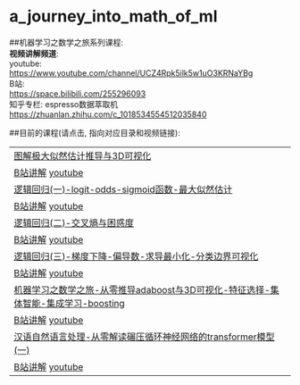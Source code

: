 # a_journey_into_math_of_ml
##机器学习之数学之旅系列课程:   
__视频讲解频道__:   
youtube:   
https://www.youtube.com/channel/UCZ4Rpk5ilk5w1uO3KRNaYBg   
B站:   
https://space.bilibili.com/255296093   
知乎专栏:
espresso数据萃取机   
https://zhuanlan.zhihu.com/c_1018534554512035840
   
   
##目前的课程(请点击, 指向对应目录和视频链接):   

|  |   
| :------------------------------------------------------------------------- |   
| [图解极大似然估计推导与3D可视化](https://github.com/aespresso/a_journey_into_math_of_ml/tree/master/00_maximum_likelihood_estimationa_and_3d_visualization) |  
| [B站讲解](https://www.bilibili.com/video/av54346038/) [youtube](https://www.youtube.com/watch?v=C6a-SMY0H50)|
| [逻辑回归(一)-logit-odds-sigmoid函数-最大似然估计](https://github.com/aespresso/a_journey_into_math_of_ml/tree/master/01_logistic_regression) |
| [B站讲解](https://www.bilibili.com/video/av53400966/) [youtube](https://www.youtube.com/watch?v=i3zz7DQU3tc&t=535s) |
| [逻辑回归(二)-交叉熵与困惑度](https://github.com/aespresso/a_journey_into_math_of_ml/tree/master/01_logistic_regression) |
| [B站讲解](https://www.bilibili.com/video/av53704693/) [youtube](https://www.youtube.com/watch?v=bkC1Lna4lBY&t=16s) |
| [逻辑回归(三)-梯度下降-偏导数-求导最小化-分类边界可视化](https://github.com/aespresso/a_journey_into_math_of_ml/tree/master/01_logistic_regression) |   
| [B站讲解](https://www.bilibili.com/video/av54780873/) [youtube](https://www.youtube.com/watch?v=up85PnWFBY8&t=9s) |
| [机器学习之数学之旅-从零推导adaboost与3D可视化-特征选择-集体智能-集成学习-boosting](https://github.com/aespresso/a_journey_into_math_of_ml/tree/master/02_adaboost) |    
| [B站讲解](https://www.bilibili.com/video/av56033745/) [youtube](https://www.youtube.com/watch?v=-rqGPD06Ifs&t=5s) |
| [汉语自然语言处理-从零解读碾压循环神经网络的transformer模型(一)](https://github.com/aespresso/a_journey_into_math_of_ml/tree/master/03_transformer_tutorial_1st_part) |   
| [B站讲解](https://www.bilibili.com/video/av58239477/) [youtube](https://www.youtube.com/watch?v=wLKsaZWeuCM) |
